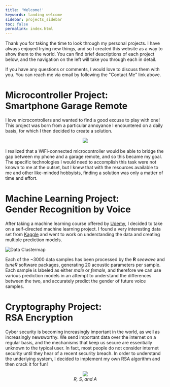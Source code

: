 ```yaml
---
title: 'Welcome!'
keywords: landing welcome
sidebar: projects_sidebar
toc: false
permalink: index.html
---
```


Thank you for taking the time to look through my personal projects. I have always enjoyed trying new things, and so I created this website as a way to show them to the world. You can find brief descriptions of each project below, and the navigation on the left will take you through each in detail.

If you have any questions or comments, I would love to discuss them with you. You can reach me via email by following the "Contact Me" link above.

# Microcontroller Project:<br>Smartphone Garage Remote
I love microcontrollers and wanted to find a good excuse to play with one! This project was born from a particular annoyance I encountered on a daily basis, for which I then decided to create a solution.

<html><center>
<img src='../../pages/projects/img/circuit_switching.png'/>
</center></html>
<br>
I realized that a WiFi-connected microcontroller would be able to bridge the gap between my phone and a garage remote, and so this became my goal. The specific technologies I would need to accomplish this task were not known to me at the outset, but I knew that with the resources available to me and other like-minded hobbyists, finding a solution was only a matter of time and effort.  

# Machine Learning Project:<br>Gender Recognition by Voice
After taking a machine learning course offered by [Udemy](https://www.udemy.com/python-for-data-science-and-machine-learning-bootcamp/), I decided to take on a self-directed machine learning project. I found a very interesting data set from [Kaggle](https://www.kaggle.com/primaryobjects/voicegender) and went to work on understanding the data and creating multiple prediction models.

![Data Clustermap](../../images/gender_data_clustermap.png)

Each of the ~3000 data samples has been processed by the **R** _seewave_ and _tuneR_ software packages, generating 20 acoustic parameters per sample. Each sample is labeled as either _male_ or _female_, and therefore we can use various prediction models in an attempt to understand the differences between the two, and accurately predict the gender of future voice samples.

# Cryptography Project:<br>RSA Encryption
Cyber security is becoming increasingly important in the world, as well as increasingly newsworthy. We send important data over the internet on a regular basis, and the mechanisms that keep us secure are essentially unknown to the typical user. In fact, most people do not consider internet security until they hear of a recent security breach. In order to understand the underlying system, I decided to implement my own RSA algorithm and then crack it for fun!

<html><center>
<img src='../../images/rsa_creators.jpg'/>
<br>
<i>R, S, and A</i>
</center></html>
